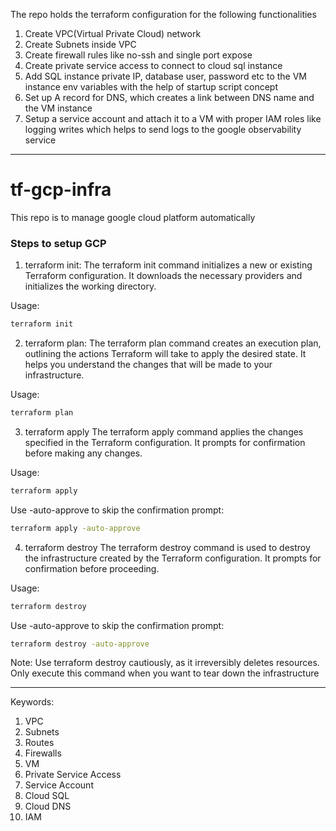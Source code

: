 
The repo holds the terraform configuration for the following functionalities

1. Create VPC(Virtual Private Cloud) network
1. Create Subnets inside VPC
1. Create firewall rules like no-ssh and single port expose
1. Create private service access to connect to cloud sql instance
1. Add SQL instance private IP, database user, password etc to the VM instance env variables with the 
help of startup script concept
1. Set up A record for DNS, which creates a link between DNS name and the VM instance
1. Setup a service account and attach it to a VM with proper IAM roles like logging writes which helps to send
logs to the google observability service

-------
# tf-gcp-infra
This repo is to manage google cloud platform automatically

### Steps to setup GCP

1. terraform init:
The terraform init command initializes a new or existing Terraform configuration. It downloads the necessary providers and initializes the working directory.

Usage:
```bash
terraform init
```

2. terraform plan:
The terraform plan command creates an execution plan, outlining the actions Terraform will take to apply the desired state. It helps you understand the changes that will be made to your infrastructure.

Usage:
```bash
terraform plan
```

3. terraform apply
The terraform apply command applies the changes specified in the Terraform configuration. It prompts for confirmation before making any changes.

Usage:
```bash
terraform apply
```
Use -auto-approve to skip the confirmation prompt:

```bash
terraform apply -auto-approve
```

4. terraform destroy
The terraform destroy command is used to destroy the infrastructure created by the Terraform configuration. It prompts for confirmation before proceeding.

Usage:
```bash
terraform destroy
```
Use -auto-approve to skip the confirmation prompt:

```bash
terraform destroy -auto-approve
```
Note: Use terraform destroy cautiously, as it irreversibly deletes resources. Only execute this command when you want to tear down the infrastructure

-----------

Keywords:
1. VPC
2. Subnets
3. Routes
4. Firewalls
5. VM
6. Private Service Access
7. Service Account
8. Cloud SQL
9. Cloud DNS
10. IAM
